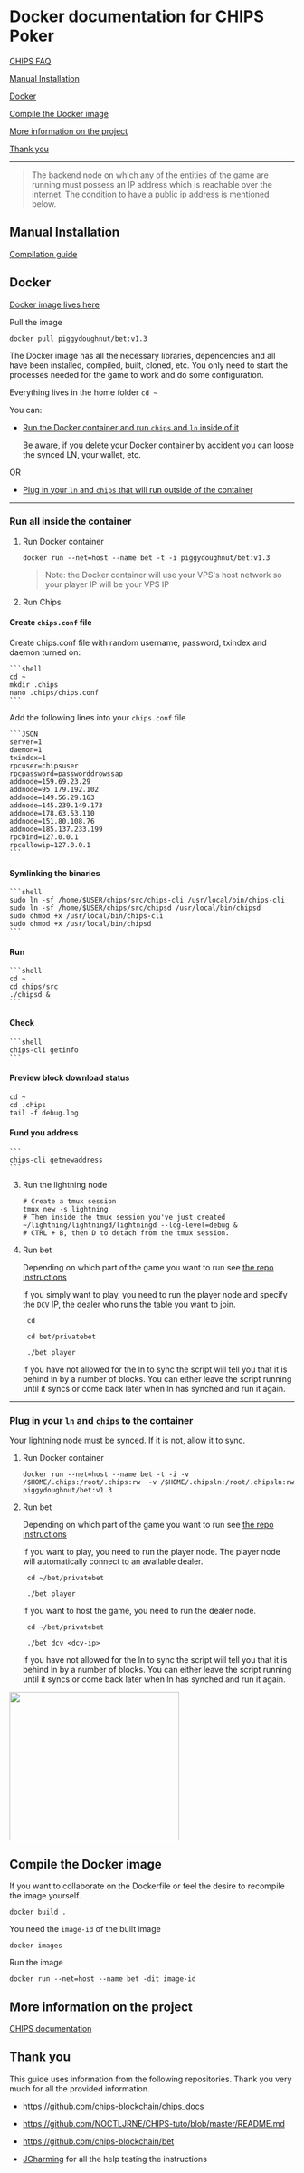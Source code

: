 # Docker documentation for CHIPS Poker 

[CHIPS FAQ](https://docs.chips.cash/en/latest/)

[Manual Installation](README.md#manual-installation)

[Docker](README.md#docker) 

[Compile the Docker image](README.md#compile-the-docker-image)

[More information on the project](README.md#more-information-on-the-project)

[Thank you](README.md#thank-you)

_______________

> The backend node on which any of the entities of the game are running must possess an IP address which is reachable over the internet. The condition to have a public ip address is mentioned below.

## Manual Installation

[Compilation guide](https://github.com/chips-blockchain/bet/blob/master/compile.md)

## Docker

[Docker image lives here](https://hub.docker.com/r/piggydoughnut/bet)

Pull the image
    
    docker pull piggydoughnut/bet:v1.3

The Docker image has all the necessary libraries, dependencies and all have been installed, compiled, built, cloned, etc. You only need to start the processes needed for the game to work and do some configuration.

Everything lives in the home folder `cd ~`

You can:

- [Run the Docker container and run `chips` and `ln` inside of it](README.md#run-all-inside-the-container)

  Be aware, if you delete your Docker container by accident you can loose the synced LN, your wallet, etc.

OR

- [Plug in your `ln` and `chips` that will run outside of the container](README.md#plug-in-your-ln-and-chips-to-the-container)


---------------------
### Run all inside the container


1. Run Docker container

    `docker run --net=host --name bet -t -i piggydoughnut/bet:v1.3`

    > Note: the Docker container will use your VPS's host network so your player IP will be your VPS IP

2. Run Chips


#### Create `chips.conf` file

Create chips.conf file with random username, password, txindex and daemon turned on:
    
    ```shell
    cd ~
    mkdir .chips
    nano .chips/chips.conf
    ```

Add the following lines into your `chips.conf` file

    ```JSON
    server=1
    daemon=1
    txindex=1
    rpcuser=chipsuser
    rpcpassword=passworddrowssap
    addnode=159.69.23.29
    addnode=95.179.192.102
    addnode=149.56.29.163
    addnode=145.239.149.173
    addnode=178.63.53.110
    addnode=151.80.108.76
    addnode=185.137.233.199
    rpcbind=127.0.0.1
    rpcallowip=127.0.0.1
    ```

#### Symlinking the binaries
    ```shell
    sudo ln -sf /home/$USER/chips/src/chips-cli /usr/local/bin/chips-cli
    sudo ln -sf /home/$USER/chips/src/chipsd /usr/local/bin/chipsd
    sudo chmod +x /usr/local/bin/chips-cli
    sudo chmod +x /usr/local/bin/chipsd
    ```
#### Run
    ```shell
    cd ~
    cd chips/src
    ./chipsd &
    ```

#### Check
    ```shell
    chips-cli getinfo
    ```

#### Preview block download status
    cd ~
    cd .chips
    tail -f debug.log

#### Fund you address
    ```
    chips-cli getnewaddress
    ```

3. Run the lightning node
    
    ```
    # Create a tmux session
    tmux new -s lightning
    # Then inside the tmux session you've just created
    ~/lightning/lightningd/lightningd --log-level=debug &
    # CTRL + B, then D to detach from the tmux session.
    ```

4. Run bet

    Depending on which part of the game you want to run see [the repo instructions](https://github.com/chips-blockchain/bet#configuring-the-table)

    If you simply want to play, you need to run the player node and specify the `DCV` IP, the dealer who runs the table you want to join.

        cd

        cd bet/privatebet

        ./bet player


    If you have not allowed for the ln to sync the script will tell you that it is behind ln by a number of blocks.
You can either leave the script running until it syncs or come back later when ln has synched and run it again.


---------------------
### Plug in your `ln` and `chips` to the container

Your lightning node must be synced. If it is not, allow it to sync.

1. Run Docker container

    `docker run --net=host --name bet -t -i -v /$HOME/.chips:/root/.chips:rw  -v /$HOME/.chipsln:/root/.chipsln:rw piggydoughnut/bet:v1.3`

2. Run bet

    Depending on which part of the game you want to run see [the repo instructions](https://github.com/chips-blockchain/bet#configuring-the-table)

    If you want to play, you need to run the player node. The player node will automatically connect to an available dealer.

        cd ~/bet/privatebet

        ./bet player


    If you want to host the game, you need to run the dealer node.

        cd ~/bet/privatebet

        ./bet dcv <dcv-ip>

    If you have not allowed for the ln to sync the script will tell you that it is behind ln by a number of blocks.
You can either leave the script running until it syncs or come back later when ln has synched and run it again.

<img src="https://media.giphy.com/media/jQWUkD7a4AWfkraBJa/giphy.gif" width="300" height="262" />

## Compile the Docker image

If you want to collaborate on the Dockerfile or feel the desire to recompile the image yourself.

    docker build .

You need the `image-id` of the built image

    docker images

Run the image

    docker run --net=host --name bet -dit image-id


## More information on the project

[CHIPS documentation](https://docs.chips.cash/en/latest/)

## Thank you

This guide uses information from the following repositories. Thank you very much for all the provided information.

- https://github.com/chips-blockchain/chips_docs

- https://github.com/NOCTLJRNE/CHIPS-tuto/blob/master/README.md

- https://github.com/chips-blockchain/bet

- [JCharming](https://github.com/Jcharming) for all the help testing the instructions
